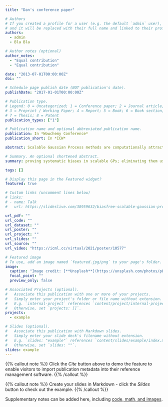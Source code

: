 ```yaml
---
title: "Dan's conference paper"

# Authors
# If you created a profile for a user (e.g. the default `admin` user), write the username (folder name) here
# and it will be replaced with their full name and linked to their profile.
authors:
  - admin
  - Bla Bla

# Author notes (optional)
author_notes:
  - "Equal contribution"
  - "Equal contribution"

date: "2013-07-01T00:00:00Z"
doi: ""

# Schedule page publish date (NOT publication's date).
publishDate: "2017-01-01T00:00:00Z"

# Publication type.
# Legend: 0 = Uncategorized; 1 = Conference paper; 2 = Journal article;
# 3 = Preprint / Working Paper; 4 = Report; 5 = Book; 6 = Book section;
# 7 = Thesis; 8 = Patent
publication_types: ["1"]

# Publication name and optional abbreviated publication name.
publication: In *Wowchemy Conference*
publication_short: In *ICW*

abstract: Scalable Gaussian Process methods are computationally attractive, yet introduce modeling biases that require rigorous study. This paper analyzes two common techniques: early truncated conjugate gradients (CG) and random Fourier features (RFF). We ﬁnd that both methods introduce a systematic bias on the learned hyperparameters: CG tends to underﬁt while RFF tends to overﬁt. We address these issues using randomized truncation estimators that eliminate bias in exchange for increased variance. In the case of RFF, we show that the bias-to-variance conversion is indeed a trade-off: the additional variance proves detrimental to optimization. However, in the case of CG, our unbiased learning procedure meaningfully outperforms its biased counterpart with minimal additional computation. Our code is available at https://github.com/ cunningham-lab/RTGPS.

# Summary. An optional shortened abstract.
summary: proving systematic biases in scalable GPs; eliminating them using Russian-Roulette estimators.

tags: []

# Display this page in the Featured widget?
featured: true

# Custom links (uncomment lines below)
# links:
# - name: Talk
#   url: https://slideslive.com/38959632/biasfree-scalable-gaussian-processes-via-randomized-truncations?ref=search-presentations-biderman

url_pdf: ""
url_code: ""
url_dataset: ""
url_poster: ""
url_project: ""
url_slides: ""
url_source: ""
url_video: "https://icml.cc/virtual/2021/poster/10577"

# Featured image
# To use, add an image named `featured.jpg/png` to your page's folder.
image:
  caption: "Image credit: [**Unsplash**](https://unsplash.com/photos/pLCdAaMFLTE)"
  focal_point: ""
  preview_only: false

# Associated Projects (optional).
#   Associate this publication with one or more of your projects.
#   Simply enter your project's folder or file name without extension.
#   E.g. `internal-project` references `content/project/internal-project/index.md`.
#   Otherwise, set `projects: []`.
projects:
  - example

# Slides (optional).
#   Associate this publication with Markdown slides.
#   Simply enter your slide deck's filename without extension.
#   E.g. `slides: "example"` references `content/slides/example/index.md`.
#   Otherwise, set `slides: ""`.
slides: example
---
```


{{% callout note %}}
Click the _Cite_ button above to demo the feature to enable visitors to import publication metadata into their reference management software.
{{% /callout %}}

{{% callout note %}}
Create your slides in Markdown - click the _Slides_ button to check out the example.
{{% /callout %}}

Supplementary notes can be added here, including [code, math, and images](https://wowchemy.com/docs/writing-markdown-latex/).
